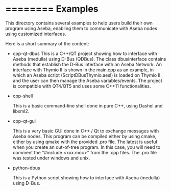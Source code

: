 ========
Examples
========

This directory contains several examples to help users build their own program
using Aseba, enabling them to communicate with Aseba nodes using customized
interfaces.

Here is a short summary of the content:

- cpp-qt-dbus
    This is a C++/QT project showing how to interface with Aseba (medulla) using
    D-Bus (QDBus). The class dbusinterface contains methods that establish the D-Bus
    interface with an Aseba Network. An interface with Thymio II is shown in the 
    main.cpp as an example, in which an Aseba script (ScriptDBusThymio.aesl) is
    loaded on Thymio II and the user can then manage the Aseba variables/events. 
    The project is compatible with QT4/QT5 and uses some C++11 functionalities.


- cpp-shell

    This is a basic command-line shell done in pure C++, using Dashel and libxml2.

- cpp-qt-gui

    This is a very basic GUI done in C++ / Qt to exchange messages with Aseba nodes.
    This program can be compiled either by using cmake, either by using qmake with the
    provided .pro file. The latest is useful when you create an out-of-tree program. In
    this case, you will need to comment the "#include <xxx.moc>" from the .cpp files.
    The .pro file was tested under windows and unix.

- python-dbus

    This is a Python script showing how to interface with Aseba (medulla) using D-Bus.

